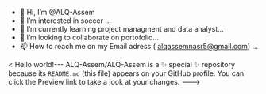 - 👋 Hi, I’m @ALQ-Assem
- 👀 I’m interested in soccer ...
- 🌱 I’m currently learning project managment and data analyst...
- 💞️ I’m looking to collaborate on portofolio...
- 📫 How to reach me on my Email adress ( alqassemnasr5@gmail.com) ...

< Hello world!---
ALQ-Assem/ALQ-Assem is a ✨ special ✨ repository because its `README.md` (this file) appears on your GitHub profile.
You can click the Preview link to take a look at your changes.
--->

